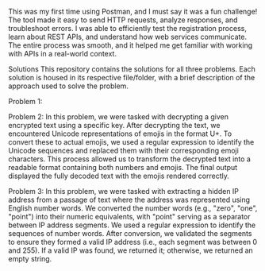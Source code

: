This was my first time using Postman, and I must say it was a fun challenge! The tool made it easy to send HTTP requests, analyze responses, and troubleshoot errors. I was able to efficiently test the registration process, learn about REST APIs, and understand how web services communicate. The entire process was smooth, and it helped me get familiar with working with APIs in a real-world context.

Solutions
This repository contains the solutions for all three problems. Each solution is housed in its respective file/folder, with a brief description of the approach used to solve the problem.

Problem 1: 

Problem 2: In this problem, we were tasked with decrypting a given encrypted text using a specific key. After decrypting the text, we encountered Unicode representations of emojis in the format U+<hex code>. To convert these to actual emojis, we used a regular expression to identify the Unicode sequences and replaced them with their corresponding emoji characters. This process allowed us to transform the decrypted text into a readable format containing both numbers and emojis. The final output displayed the fully decoded text with the emojis rendered correctly.

Problem 3: In this problem, we were tasked with extracting a hidden IP address from a passage of text where the address was represented using English number words. We converted the number words (e.g., "zero", "one", "point") into their numeric equivalents, with "point" serving as a separator between IP address segments. We used a regular expression to identify the sequences of number words. After conversion, we validated the segments to ensure they formed a valid IP address (i.e., each segment was between 0 and 255). If a valid IP was found, we returned it; otherwise, we returned an empty string.



